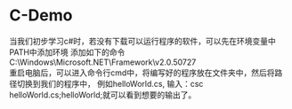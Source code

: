 # C-Demo
当我们初步学习c#时，若没有下载可以运行程序的软件，可以先在环境变量中PATH中添加环境
添加如下的命令C:\Windows\Microsoft.NET\Framework\v2.0.50727\
重启电脑后，可以进入命令行cmd中，将编写好的程序放在文件夹中，然后将路径切换到我们的程序中，
例如helloWorld.cs,
输入：csc helloWorld.cs;helloWorld;就可以看到想要的输出了。
